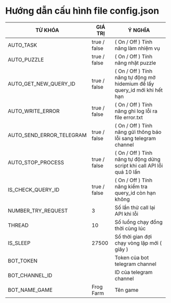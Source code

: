 # Hướng dẫn cấu hình file config.json
| TỪ KHÓA   | GIÁ TRỊ      | Ý NGHĨA                                                                    |
|-----------|--------------|----------------------------------------------------------------------------|
| AUTO_TASK | true / false | ( On / Off ) Tính năng làm nhiệm vụ                                        |
| AUTO_PUZZLE | true / false | ( On / Off ) Tính năng nhặt puzzle                                         |
| AUTO_GET_NEW_QUERY_ID | true / false | ( On / Off ) Tính năng tự động mở hidemium để lấy query_id mới khi hết hạn |
| AUTO_WRITE_ERROR | true / false | ( On / Off ) Tính năng ghi log lỗi ra file error.txt                       |
| AUTO_SEND_ERROR_TELEGRAM | true / false | ( On / Off ) Tính năng gửi thông báo lỗi sang telegram channel             |
| AUTO_STOP_PROCESS | true / false | ( On / Off ) Tính năng tự động dừng script khi call API lỗi quá 10 lần     |
| IS_CHECK_QUERY_ID | true / false | ( On / Off ) Tính năng kiểm tra query_id còn hạn không                     |
| NUMBER_TRY_REQUEST | 3            | Số lần thử call lại API khi lỗi                                            |
| THREAD | 10           | Số luồng chạy đồng thời cùng lúc                                           |
| IS_SLEEP | 27500        | Số thời gian đợi chạy vòng lặp mới ( giây )                                |
| BOT_TOKEN |              | Token của bot telegram channel                                             |
| BOT_CHANNEL_ID |              | ID của telegram channel                                                    |
| BOT_NAME_GAME | Frog Farm    | Tên game                                                                   |
